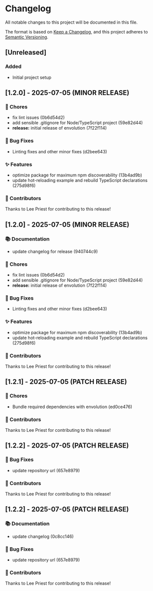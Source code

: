 # Changelog

All notable changes to this project will be documented in this file.

The format is based on [Keep a Changelog](https://keepachangelog.com/en/1.0.0/),
and this project adheres to [Semantic Versioning](https://semver.org/spec/v2.0.0.html).

## [Unreleased]

### Added
- Initial project setup

## [1.2.0] - 2025-07-05 (MINOR RELEASE)

### 🔨 Chores

- fix lint issues (0b6d54d2)
- add sensible .gitignore for Node/TypeScript project (59e82d44)
- **release:** initial release of envolution (7f22f114)

### 🐛 Bug Fixes

- Linting fixes and other minor fixes (d2bee643)

### ✨ Features

- optimize package for maximum npm discoverability (13b4ad9b)
- update hot-reloading example and rebuild TypeScript declarations (275d98f6)

### 👥 Contributors

Thanks to Lee Priest for contributing to this release!

## [1.2.0] - 2025-07-05 (MINOR RELEASE)

### 📚 Documentation

- update changelog for release (940744c9)

### 🔨 Chores

- fix lint issues (0b6d54d2)
- add sensible .gitignore for Node/TypeScript project (59e82d44)
- **release:** initial release of envolution (7f22f114)

### 🐛 Bug Fixes

- Linting fixes and other minor fixes (d2bee643)

### ✨ Features

- optimize package for maximum npm discoverability (13b4ad9b)
- update hot-reloading example and rebuild TypeScript declarations (275d98f6)

### 👥 Contributors

Thanks to Lee Priest for contributing to this release!

## [1.2.1] - 2025-07-05 (PATCH RELEASE)

### 🔨 Chores

- Bundle required dependencies with envolution (ed0ce476)

### 👥 Contributors

Thanks to Lee Priest for contributing to this release!

## [1.2.2] - 2025-07-05 (PATCH RELEASE)

### 🐛 Bug Fixes

- update repository url (657e8979)

### 👥 Contributors

Thanks to Lee Priest for contributing to this release!

## [1.2.2] - 2025-07-05 (PATCH RELEASE)

### 📚 Documentation

- update changelog (0c8cc146)

### 🐛 Bug Fixes

- update repository url (657e8979)

### 👥 Contributors

Thanks to Lee Priest for contributing to this release!

